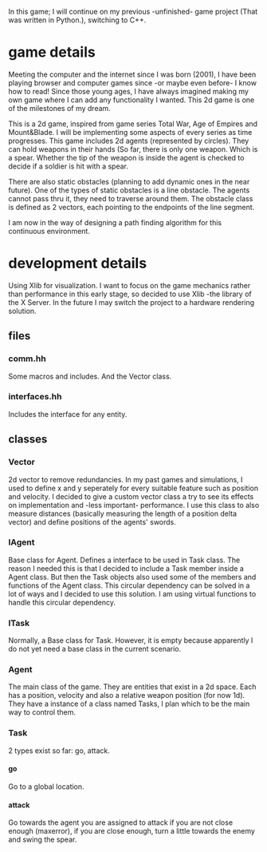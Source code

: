 In this game; I will continue on my previous -unfinished- game project (That was written in Python.), switching to C++.

# game details
Meeting the computer and the internet since I was born (2001), I have been playing browser and computer games since -or maybe even before- I know how to read! Since those young ages, I have always imagined making my own game where I can add any functionality I wanted. This 2d game is one of the milestones of my dream.

This is a 2d game, inspired from game series Total War, Age of Empires and Mount&Blade. I will be implementing some aspects of every series as time progresses. This game includes 2d agents (represented by circles). They can hold weapons in their hands (So far, there is only one weapon. Which is a spear. Whether the tip of the weapon is inside the agent is checked to decide if a soldier is hit with a spear.

There are also static obstacles (planning to add dynamic ones in the near future). One of the types of static obstacles is a line obstacle. The agents cannot pass thru it, they need to traverse around them. The obstacle class is defined as 2 vectors, each pointing to the endpoints of the line segment.

I am now in the way of designing a path finding algorithm for this continuous environment.

# development details
Using Xlib for visualization. I want to focus on the game mechanics rather than performance in this early stage, so decided to use Xlib -the library of the X Server. In the future I may switch the project to a hardware rendering solution.

## files
### comm.hh
Some macros and includes. And the Vector class. 
### interfaces.hh
Includes the interface for any entity.

## classes
### Vector
2d vector to remove redundancies. In my past games and simulations, I used to define x and y seperately for every suitable feature such as position and velocity. I decided to give a custom vector class a try to see its effects on implementation and -less important- performance.
I use this class to also measure distances (basically measuring the length of a position delta vector) and define positions of the agents' swords.

### IAgent
Base class for Agent. Defines a interface to be used in Task class. The reason I needed this is that I decided to include a Task member inside a Agent class. But then the Task objects also used some of the members and functions of the Agent class. This circular dependency can be solved in a lot of ways and I decided to use this solution.
I am using virtual functions to handle this circular dependency.

### ITask
Normally, a Base class for Task. However, it is empty because apparently I do not yet need a base class in the current scenario.

### Agent
The main class of the game. They are entities that exist in a 2d space. Each has a position, velocity and also a relative weapon position (for now 1d).
They have a instance of a class named Tasks, I plan which to be the main way to control them.

### Task
2 types exist so far: go, attack.
#### go
Go to a global location.
#### attack
Go towards the agent you are assigned to attack if you are not close enough (maxerror), if you are close enough, turn a little towards the enemy and swing the spear.
